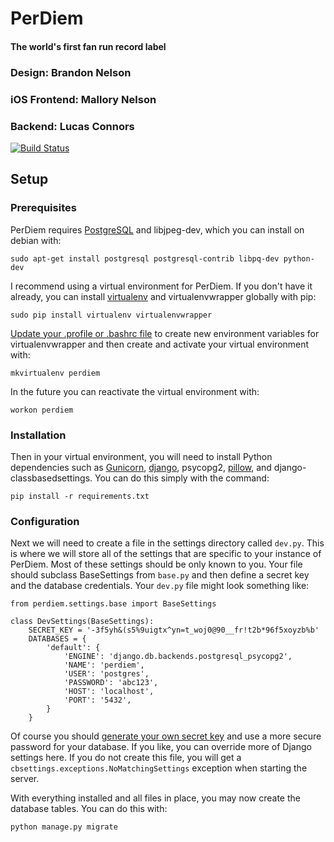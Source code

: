 # PerDiem
#### The world's first fan run record label

### Design: Brandon Nelson
### iOS Frontend: Mallory Nelson
### Backend: Lucas Connors

[![Build Status](https://travis-ci.org/RevolutionTech/perdiem-django.svg?branch=master)](https://travis-ci.org/RevolutionTech/perdiem-django)

## Setup

### Prerequisites

PerDiem requires [PostgreSQL](http://www.postgresql.org/) and libjpeg-dev, which you can install on debian with:

    sudo apt-get install postgresql postgresql-contrib libpq-dev python-dev

I recommend using a virtual environment for PerDiem. If you don't have it already, you can install [virtualenv](http://virtualenv.readthedocs.org/en/latest/virtualenv.html) and virtualenvwrapper globally with pip:

    sudo pip install virtualenv virtualenvwrapper

[Update your .profile or .bashrc file](http://virtualenvwrapper.readthedocs.org/en/latest/install.html#shell-startup-file) to create new environment variables for virtualenvwrapper and then create and activate your virtual environment with:

    mkvirtualenv perdiem

In the future you can reactivate the virtual environment with:

    workon perdiem

### Installation

Then in your virtual environment, you will need to install Python dependencies such as [Gunicorn](http://gunicorn.org/), [django](https://www.djangoproject.com/), psycopg2, [pillow](https://pillow.readthedocs.org/), and django-classbasedsettings. You can do this simply with the command:

    pip install -r requirements.txt

### Configuration

Next we will need to create a file in the settings directory called `dev.py`. This is where we will store all of the settings that are specific to your instance of PerDiem. Most of these settings should be only known to you. Your file should subclass BaseSettings from `base.py` and then define a secret key and the database credentials. Your `dev.py` file might look something like:

    from perdiem.settings.base import BaseSettings

    class DevSettings(BaseSettings):
        SECRET_KEY = '-3f5yh&(s5%9uigtx^yn=t_woj0@90__fr!t2b*96f5xoyzb%b'
        DATABASES = {
            'default': {
                'ENGINE': 'django.db.backends.postgresql_psycopg2',
                'NAME': 'perdiem',
                'USER': 'postgres',
                'PASSWORD': 'abc123',
                'HOST': 'localhost',
                'PORT': '5432',
            }
        }

Of course you should [generate your own secret key](http://stackoverflow.com/a/16630719) and use a more secure password for your database. If you like, you can override more of Django settings here. If you do not create this file, you will get a `cbsettings.exceptions.NoMatchingSettings` exception when starting the server.

With everything installed and all files in place, you may now create the database tables. You can do this with:

    python manage.py migrate
